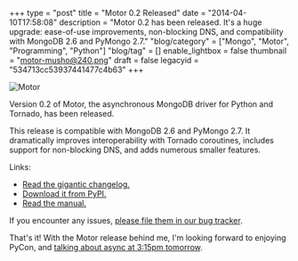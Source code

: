 +++
type = "post"
title = "Motor 0.2 Released"
date = "2014-04-10T17:58:08"
description = "Motor 0.2 has been released. It's a huge upgrade: ease-of-use improvements, non-blocking DNS, and compatibility with MongoDB 2.6 and PyMongo 2.7."
"blog/category" = ["Mongo", "Motor", "Programming", "Python"]
"blog/tag" = []
enable_lightbox = false
thumbnail = "motor-musho@240.png"
draft = false
legacyid = "534713cc53937441477c4b63"
+++

<p><img style="display:block; margin-left:auto; margin-right:auto;" src="motor-musho.png" alt="Motor" title="motor-musho.png" border="0" /></p>
<p>Version 0.2 of Motor, the asynchronous MongoDB driver for Python and Tornado, has been released.</p>
<p>This release is compatible with MongoDB 2.6 and PyMongo 2.7. It dramatically improves interoperability with Tornado coroutines, includes support for non-blocking DNS, and adds numerous smaller features.</p>
<p>Links:</p>
<ul>
<li><a href="http://motor.readthedocs.org/en/stable/changelog.html">Read the gigantic changelog.</a></li>
<li><a href="https://pypi.python.org/pypi/motor">Download it from PyPI.</a></li>
<li><a href="http://motor.readthedocs.org/">Read the manual.</a></li>
</ul>
<p>If you encounter any issues, <a href="https://jira.mongodb.org/browse/MOTOR">please file them in our bug tracker</a>.</p>
<p>That's it! With the Motor release behind me, I'm looking forward to enjoying PyCon, and <a href="https://us.pycon.org/2014/schedule/presentation/284/">talking about async at 3:15pm tomorrow</a>.</p>
    